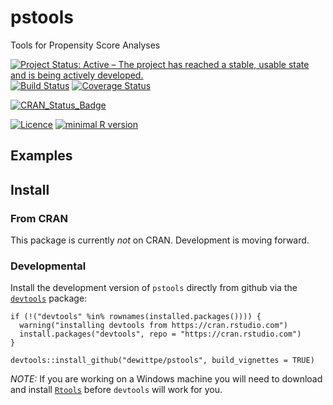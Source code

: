 # pstools

Tools for Propensity Score Analyses

[![Project Status: Active – The project has reached a stable, usable state and is being actively developed.](http://www.repostatus.org/badges/latest/active.svg)](http://www.repostatus.org/#active)
[![Build Status](https://travis-ci.org/dewittpe/pstools.svg?branch=master)](https://travis-ci.org/dewittpe/pstools)
[![Coverage Status](https://img.shields.io/codecov/c/github/dewittpe/pstools/master.svg)](https://codecov.io/github/dewittpe/pstools?branch=master)

[![CRAN_Status_Badge](http://www.r-pkg.org/badges/version/pstools)](https://cran.r-project.org/package=pstools)

[![Licence](https://img.shields.io/badge/licence-GPL--2-blue.svg)](https://www.gnu.org/licenses/old-licenses/gpl-2.0.html)
[![minimal R version](https://img.shields.io/badge/R%3E%3D-3.0.2-6666ff.svg)](https://cran.r-project.org/)

## Examples

## Install

### From CRAN
This package is currently *not* on CRAN.  Development is moving forward.

### Developmental
Install the development version of `pstools` directly from github via the 
[`devtools`](https://github.com/hadley/devtools/) package:

    if (!("devtools" %in% rownames(installed.packages()))) { 
      warning("installing devtools from https://cran.rstudio.com")
      install.packages("devtools", repo = "https://cran.rstudio.com")
    }

    devtools::install_github("dewittpe/pstools", build_vignettes = TRUE)

*NOTE:* If you are working on a Windows machine you will need to download and
install [`Rtools`](https://cran.r-project.org/bin/windows/Rtools/) before
`devtools` will work for you.

